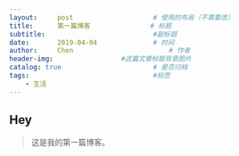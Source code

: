 ```yaml
---
layout:     post   				    # 使用的布局（不需要改）
title:      第一篇博客 				# 标题 
subtitle:                           #副标题
date:       2019-04-04 				# 时间
author:     Chen 						# 作者
header-img:              	#这篇文章标题背景图片
catalog: true 						# 是否归档
tags:								#标签
    - 生活
---
```


## Hey
>这是我的第一篇博客。
